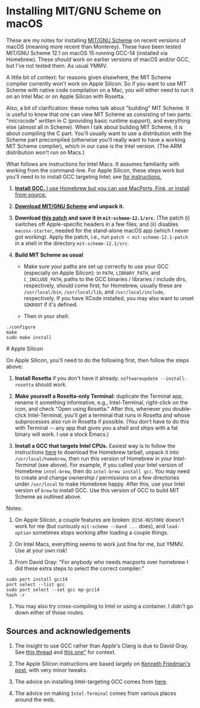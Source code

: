 # Installing MIT/GNU Scheme on macOS

These are my notes for installing <a
href="https://www.gnu.org/software/mit-scheme/">MIT/GNU
Scheme</a> on recent versions of macOS (meaning more recent
than Monterey).  These have been tested MIT/GNU Scheme 12.1
on macOS 15 running GCC-14 (installed via Homebrew).  These
*should* work on earlier versions of macOS and/or GCC, but
I've not tested them.  As usual YMMV.

A little bit of context: for reasons given elsewhere, the
MIT Scheme compiler currently won't work on Apple Silicon.
So if you want to use MIT Scheme with native code
compilation on a Mac, you will either need to run it on an
Intel Mac or on Apple Silicon with Rosetta.

Also, a bit of clarification: these notes talk about
"building" MIT Scheme.  It is useful to know that one can
view MIT Scheme as consisting of two parts: "microcode"
written in C (providing basic runtime support), and
everything else (almost all in Scheme).  When I talk about
building MIT Scheme, it is about compiling the C part.
You'll usually want to use a distribution with the Scheme
part precompiled (otherwise you'll really want to have a
working MIT Scheme compiler), which in our case is the Intel
version.  (The ARM distribution won't run on Macs.)

What follows are instructions for Intel Macs.  It assumes
familiarity with working from the command-line.  For Apple
Silicon, these steps work but you'll need to to install GCC
targeting Intel; see <a href="#apple-silicon"> for
instructions.

1. **Install GCC.**  I use Homebrew but you can use
   MacPorts, Fink, or install from source.
		
1. **Download <a
href="https://www.gnu.org/software/mit-scheme/">MIT/GNU
Scheme</a> and unpack it.**

1. **Download [this patch](mit-scheme-12.1-patch) and save
it in `mit-scheme-12.1/src`.**  (The patch (i) switches off
Apple-specific headers in a few files; and (ii) disables
`macosx-starter`, needed for the stand-alone macOS app
(which I never got working).  Apply the patch, i.e., run
`patch < mit-scheme-12.1-patch` in a shell in the directory
`mit-scheme-12.1/src`.
	  
1. **Build MIT Scheme as usual**
	  
   - Make sure your paths are set up correctly to use your
	  GCC (especially on Apple Silicon): in `PATH`,
	  `LIBRARY_PATH`, and `C_INCLUDE_PATH`, paths to the GCC
	  binaries / libraries / include dirs, respectively,
	  should come first; for Homebrew, usually these are
	  `/usr/local/bin`, `/usr/local/lib`, and
	  `/usr/local/include`, respectively.  If you have XCode
	  installed, you may also want to unset `SDKROOT` if
	  it's defined.

   - Then in your shell:
```
./configure
make
sudo make install
```

<a name="apple-silicon">
# Apple Silicon

On Apple Silicon, you'll need to do the following first,
then follow the steps above:

1. **Install Rosetta** if you don't have it already.
`softwareupdate --install-rosetta` should work.

1. **Make yourself a Rosetta-only Terminal:** duplicate the
Terminal app, rename it something informative, e.g.,
Intel-Terminal, right-click on the icon, and check "Open
using Rosetta."  After this, whenever you double-click
Intel-Terminal, you'll get a terminal that runs in Rosetta
and whose subprocesses also run in Rosetta if possible.
(You don't have to do this with Terminal -- any app that
gives you a shell and ships with a fat binary will work.  I
use a stock Emacs.)

1. **Install a GCC that targets Intel CPUs.** Easiest way is
to follow the instructions <a
href="https://docs.brew.sh/Installation">here</a> to
download the Homebrew tarball, unpack it into
`/usr/local/homebrew`, then run this version of Homebrew *in
your Intel-Terminal* (see above).  For example, if you
called your Intel version of Homebrew `intel-brew`, then do
`intel-brew install gcc`.  You may need to create and change
ownership / permissions on a few directories under
`/usr/local` to make Homebrew happy.  After this, use your
Intel version of `brew` to install GCC.  Use this version of
GCC to build MIT Scheme as outlined above.

Notes:

1. On Apple Silicon, a couple features are broken:
   `DISK-RESTORE` doesn't work for me (but curiously
   `mit-scheme --band ...` does), and `load-option`
   sometimes stops working after loading a couple
   things.
   
1. On Intel Macs, everything seems to work just fine for me,
   but YMMV.  Use at your own risk!

1. From David Gray: "For anybody who needs macports over
homebrew I did these extra steps to select the correct
compiler:"
```
sudo port install gcc14 
port select --list gcc
sudo port select --set gcc mp-gcc14
hash -r
```
1. You may also try cross-compiling to Intel or using a
container.  I didn't go down either of those routes.

## Sources and acknowledgements

1. The insight to use GCC rather than Apple's Clang is due
   to David Gray.  See <a
   href="https://lists.gnu.org/archive/html/mit-scheme-users/2024-12/threads.html">this
   thread</a> and <a
   href="https://lists.gnu.org/archive/html/mit-scheme-users/2025-02/threads.html">this
   one"</a> for context.

1. The Apple Silicon instructions are based largely on <a
   href="https://kennethfriedman.org/thoughts/2021/mit-scheme-on-apple-silicon/">Kenneth
   Friedman's post</a>, with very minor tweaks.

1. The advice on installing Intel-targeting GCC comes from [here](https://www.wisdomgeek.com/development/installing-intel-based-packages-using-homebrew-on-the-m1-mac/).

1. The advice on making `Intel-Terminal` comes from various places around the web.
